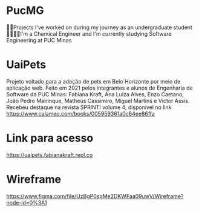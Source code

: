 # PucMG
👩‍🏫Projects I've worked on during my journey as an undergraduate student <br />👩‍🔬👩‍💻I'm a Chemical Engineer and I'm currently studying Software Engineering at PUC Minas
# UaiPets
Projeto voltado para a adoção de pets em Belo Horizonte por meio de aplicação web. Feito em 2021 pelos integrantes e alunos de Engenharia de Software da PUC Minas: Fabiana Kraft, Ana Luiza Alves, Enzo Caetano, João Pedro Mairinque, Matheus Cassimiro, Miguel Martins e Victor Assis.<br />
Recebeu destaque na revista SPRINTI volume 4, disponível no link https://www.calameo.com/books/005959361a0c64ee86ffa 
# Link para acesso
https://uaipets.fabianakraft.repl.co
# Wireframe
https://www.figma.com/file/UzBgP0sgMe2DKWFaa09uwV/Wireframe?node-id=0%3A1
